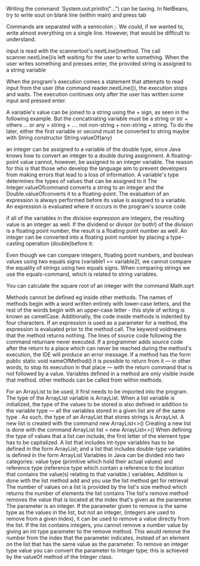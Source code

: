 Writing the command `System.out.println("...") can be taxing. In NetBeans, try to write sout on blank line (within main) and press tab

Commands are separated with a semicolon ;. We could, if we wanted to, write almost everything on a single line. However, that would be difficult to understand.

input is read with the scannertool's nextLine()method. The call scanner.nextLine()is left waiting for the user to write something. When the user writes something and presses enter, the provided string is assigned to a string variable 

When the program's execution comes a statement that attempts to read input from the user (the command reader.nextLine()), the execution stops and waits. The execution continues only after the user has written some input and pressed enter.

A variable's value can be joined to a string using the + sign, as seen in the following example. But the concatinating variable must be a string  or str + others ... or any + string + .... not non-string + non-string + string. To do the later, either the first variable or second must be converted to string maybe with String constructor String.valueOf(any)

an integer can be assigned to a variable of the double type, since Java knows how to convert an integer to a double during assignment.
A floating-point value cannot, however, be assigned to an integer variable. The reason for this is that those who develop the language aim to prevent developers from making errors that lead to a loss of information.
A variable's type determines the types of values that can be assigned to it
The Integer.valueOfcommand converts a string to an integer and the Double.valueOfconverts it to a floating-point. 
The evaluation of an expression is always performed before its value is assigned to a variable.
An expression is evaluated where it occurs in the program's source code

if all of the variables in the division expression are integers, the resulting value is an integer as well.
If the dividend or divisor (or both!) of the division is a floating point number, the result is a floating point number as well.
An integer can be converted into a floating point number by placing a type-casting operation (double)before it:

Even though we can compare integers, floating point numbers, and boolean values using two equals signs (variable1 == variable2), we cannot compare the equality of strings using two equals signs.
When comparing strings we use the equals-command, which is related to string variables.

You can calculate the square root of an integer with the command Math.sqrt

Methods cannot be defined eg inside other methods.
The names of methods begin with a word written entirely with lower-case letters, and the rest of the words begin with an upper-case letter - this style of writing is known as camelCase. Additionally, the code inside methods is indented by four characters.
If an expression is used as a parameter for a method, the expression is evaluated prior to the method call.
The keyword voidmeans that the method returns nothing.
The lines of source code following the command returnare never executed. If a programmer adds source code after the return to a place which can never be reached during the method's execution, the IDE will produce an error message.
If a method has the form public static void nameOfMethod() it is possible to return from it — in other words, to stop its execution in that place — with the return command that is not followed by a value.
Variables defined in a method are only visible inside that method.  other methods can be called from within methods. 

For an ArrayList to be used, it first needs to be imported into the program. The type of the ArrayList variable is ArrayList. When a list variable is initialized, the type of the values to be stored is also defined in addition to the variable type — all the variables stored in a given list are of the same type . As such, the type of an ArrayList that stores strings is ArrayList<String>. A new list is created with the command new ArrayList<>()
Creating a new list is done with the command ArrayList<Type> list = new ArrayList<>()
When defining the type of values that a list can include, the first letter of the element type has to be capitalized. A list that includes int-type variables has to be defined in the form ArrayList<Integer>; and a list that includes double-type variables is defined in the form ArrayList<Double>
 Variables in Java can be divided into two categories: value type (primitive which hold their actual values) and reference type (reference type which contain a reference to the location that contains the value(s) relating to that variable.) variables.
 Addition is done with the list method add and you use the list method get for retrieval
 The number of values on a list is provided by the list's size method which returns the number of elements the list contains
 The list's remove method removes the value that is located at the index that's given as the parameter. The parameter is an integer.
 If the parameter given to remove is the same type as the values in the list, but not an integer, (integers are used to remove from a given index), it can be used to remove a value directly from the list.
 If the list contains integers, you cannot remove a number value by giving an int type parameter to the remove method. This would remove the number from the index that the parameter indicates, instead of an element on the list that has the same value as the parameter. To remove an integer type value you can convert the parameter to Integer type; this is achieved by the valueOf method of the Integer class.